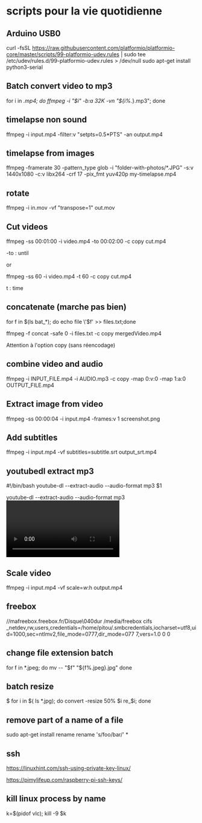 # scripts pour la vie quotidienne

## Arduino USB0 

curl -fsSL https://raw.githubusercontent.com/platformio/platformio-core/master/scripts/99-platformio-udev.rules | sudo tee /etc/udev/rules.d/99-platformio-udev.rules > /dev/null
sudo apt-get install python3-serial

## Batch convert video to mp3 

for i in *.mp4; do ffmpeg -i "$i" -b:a 32K -vn "${i%.*}.mp3"; done

## timelapse non sound
ffmpeg -i input.mp4 -filter:v "setpts=0.5*PTS" -an output.mp4


## timelapse from images
ffmpeg -framerate 30 -pattern_type glob -i "folder-with-photos/*.JPG" -s:v 1440x1080 -c:v libx264 -crf 17 -pix_fmt yuv420p my-timelapse.mp4

## rotate 
ffmpeg -i in.mov -vf "transpose=1" out.mov

## Cut videos
ffmpeg -ss 00:01:00 -i video.mp4 -to 00:02:00 -c copy cut.mp4

-to : until 

or

ffmpeg -ss 60 -i video.mp4 -t 60 -c copy cut.mp4 

t : time

## concatenate (marche pas bien)
for f in $(ls bat_*); do echo file \'$f\' >> files.txt;done

ffmpeg -f concat -safe 0 -i files.txt -c copy mergedVideo.mp4

Attention à l'option copy (sans réencodage)


## combine video and audio

ffmpeg -i INPUT_FILE.mp4 -i AUDIO.mp3 -c copy -map 0\:v\:0 -map 1\:a\:0 OUTPUT_FILE.mp4

## Extract image from video
ffmpeg -ss 00:00:04 -i input.mp4 -frames:v 1 screenshot.png

## Add subtitles 
ffmpeg -i input.mp4 -vf subtitles=subtitle.srt output_srt.mp4

## youtubedl extract mp3
#!/bin/bash
youtube-dl --extract-audio --audio-format mp3 $1

youtube-dl --extract-audio --audio-format mp3 <video URL>
  
## Scale video
  
  ffmpeg -i input.mp4 -vf scale=$w:$h <encoding-parameters> output.mp4
  
  ## freebox
  
  //mafreebox.freebox.fr/Disque\040dur /media/freebox cifs _netdev,rw,users,credentials=/home/pitou/.smbcredentials,iocharset=utf8,uid=1000,sec=ntlmv2,file_mode=0777,dir_mode=077
7,vers=1.0 0 0

## change file extension batch
  for f in *.jpeg; do
    mv -- "$f" "${f%.jpeg}.jpg"
done

  ## batch resize
  $ for i in $( ls *.jpg); do convert -resize 50% $i re_$i; done
 ## remove part of a name of a file
   sudo apt-get install rename
  rename 's/foo/bar/' *
  
  
  ## ssh
  https://linuxhint.com/ssh-using-private-key-linux/
  
  https://pimylifeup.com/raspberry-pi-ssh-keys/
  
  
  ## kill linux process by name
   k=$(pidof vlc); kill -9 $k

